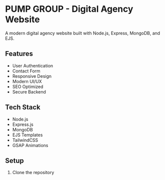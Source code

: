 # PUMP GROUP - Digital Agency Website

A modern digital agency website built with Node.js, Express, MongoDB, and EJS.

## Features
- User Authentication
- Contact Form
- Responsive Design
- Modern UI/UX
- SEO Optimized
- Secure Backend

## Tech Stack
- Node.js
- Express.js
- MongoDB
- EJS Templates
- TailwindCSS
- GSAP Animations

## Setup
1. Clone the repository
